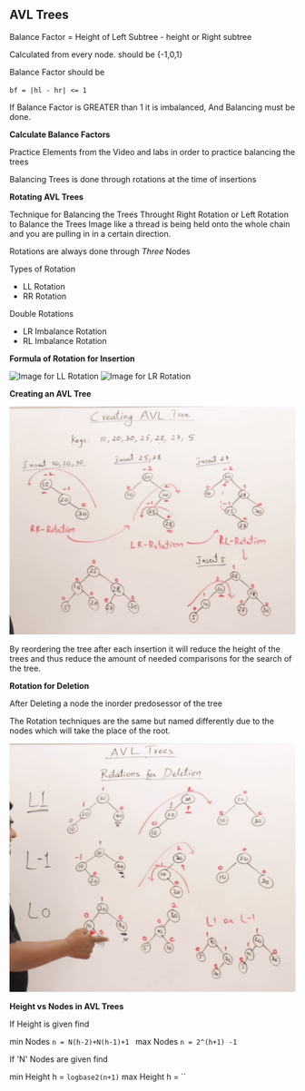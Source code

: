 ## AVL Trees

Balance Factor = Height of Left Subtree - height or Right subtree 

Calculated from every node. should be {-1,0,1}

Balance Factor should be 

`bf = |hl - hr| <= 1`    

If Balance Factor is GREATER than 1 it is imbalanced, And Balancing must be done.

**Calculate Balance Factors**

 Practice Elements from the Video and labs in order to practice balancing the trees

 Balancing Trees is done through rotations at the time of insertions

 **Rotating AVL Trees**

Technique for Balancing the Trees Throught Right Rotation or Left Rotation to Balance the Trees Image like a thread is being held onto the whole chain and you are pulling in in a certain direction.

Rotations are always done through *Three* Nodes

Types of Rotation

* LL Rotation
* RR Rotation

Double Rotations

* LR Imbalance Rotation
* RL Imbalance Rotation

**Formula of Rotation for Insertion**

![Image for LL Rotation]()
![Image for LR Rotation]()

**Creating an AVL Tree**

![Created AVL Tree](../img/CreateAVLTree.png)

By reordering the tree after each insertion it will reduce the height of the trees and thus reduce the amount of needed comparisons for the search of the tree.

**Rotation for Deletion**

After Deleting a node the inorder predosessor of the tree

The Rotation techniques are the same but named differently due to the nodes which will take the place of the root.

![Deletion Rotation](../img/deletedAVLTree.png)

**Height vs Nodes in AVL Trees**

If Height is given find 

min Nodes `n = N(h-2)+N(h-1)+1 `
max Nodes `n = 2^(h+1) -1`

If 'N' Nodes are given find

min Height h = `logbase2(n+1)`
max Height h = ``